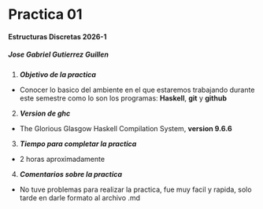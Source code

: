 # Practica 01
#### Estructuras Discretas 2026-1
##### Jose Gabriel Gutierrez Guillen
 
1. ***Objetivo de la practica***
- Conocer lo basico del ambiente en el que estaremos trabajando durante este semestre como lo son los programas: **Haskell**, **git** y **github**
2. ***Version de ghc***
- The Glorious Glasgow Haskell Compilation System, **version 9.6.6**
3. ***Tiempo para completar la practica***
- 2 horas aproximadamente 
4. ***Comentarios sobre la practica***
- No tuve problemas para realizar la practica, fue muy facil y rapida, solo tarde en darle formato al archivo .md

